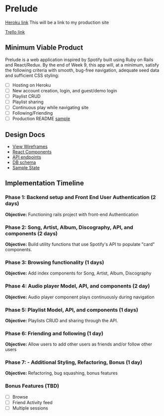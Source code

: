 # Prelude

[Heroku link][heroku] This will be a link to my production site

[Trello link][trello]

[heroku]: http://www.herokuapp.com
[trello]: https://trello.com/

## Minimum Viable Product

Prelude is a web application inspired by Spotify built using Ruby on Rails
and React/Redux.  By the end of Week 9, this app will, at a minimum, satisfy the
following criteria with smooth, bug-free navigation, adequate seed data and
sufficient CSS styling:

- [ ] Hosting on Heroku
- [ ] New account creation, login, and guest/demo login
- [ ] Playlist CRUD
- [ ] Playlist sharing
- [ ] Continuous play while navigating site
- [ ] Following/Friending
- [ ] Production README [sample](docs/production_readme.md)

## Design Docs
* [View Wireframes][wireframes]
* [React Components][components]
* [API endpoints][api-endpoints]
* [DB schema][schema]
* [Sample State][sample-state]

[wireframes]: docs/wireframes
[components]: docs/component-hierarchy.md
[sample-state]: docs/sample-state.md
[api-endpoints]: docs/api-endpoints.md
[schema]: docs/schema.md

## Implementation Timeline

### Phase 1: Backend setup and Front End User Authentication (2 days)

**Objective:** Functioning rails project with front-end Authentication

### Phase 2: Song, Artist, Album, Discography, API, and components (2 days)

**Objective:** Build utility functions that use Spotify's API to
populate "card" components.

### Phase 3: Browsing functionality (1 days)

**Objective:** Add index components for Song, Artist, Album, Discography

### Phase 4: Audio player Model, API, and components (2 day)

**Objective:** Audio player component plays continuously during navigation

### Phase 5: Playlist Model, API, and components (1 days)

**Objective:** Playlists CRUD and sharing through the API.

### Phase 6: Friending and following (1 day)

**Objective:** Allow users to add other users as friends and/or follow
other users

### Phase 7: - Additional Styling, Refactoring, Bonus (1 day)

**Objective:** Refactoring, bug squashing, bonus features

### Bonus Features (TBD)
- [ ] Browse
- [ ] Friend Activity feed
- [ ] Multiple sessions
